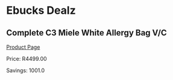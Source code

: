 
# Ebucks Dealz
## Complete C3 Miele White Allergy Bag V/C
[Product Page](https://www.ebucks.com/web/shop/productSelected.do?prodId=1173016196&catId=998409624)

Price: R4499.00

Savings: 1001.0


	